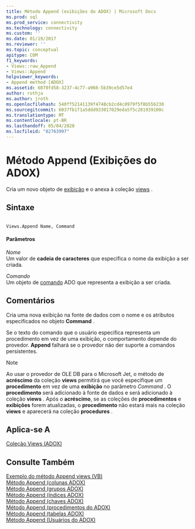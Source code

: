 ```yaml
---
title: Método Append (exibições do ADOX) | Microsoft Docs
ms.prod: sql
ms.prod_service: connectivity
ms.technology: connectivity
ms.custom: ''
ms.date: 01/19/2017
ms.reviewer: ''
ms.topic: conceptual
apitype: COM
f1_keywords:
- Views::raw_Append
- Views::Append
helpviewer_keywords:
- Append method [ADOX]
ms.assetid: 6070fd58-3237-4c77-a966-5b39ce5d57e4
author: rothja
ms.author: jroth
ms.openlocfilehash: 540ff52141139f4748cb2cd4c8979f5f8b55b230
ms.sourcegitcommit: 6037fb1f1a5ddd933017029eda5f5c281939100c
ms.translationtype: MT
ms.contentlocale: pt-BR
ms.lasthandoff: 05/04/2020
ms.locfileid: "82763997"
---
```

# <a name="append-method-adox-views"></a>Método Append (Exibições do ADOX)
Cria um novo objeto de [exibição](../../../ado/reference/adox-api/view-object-adox.md) e o anexa à coleção [views](../../../ado/reference/adox-api/views-collection-adox.md) .  
  
## <a name="syntax"></a>Sintaxe  
  
```  
  
Views.Append Name, Command  
```  
  
#### <a name="parameters"></a>Parâmetros  
 *Nome*  
 Um valor de **cadeia de caracteres** que especifica o nome da exibição a ser criada.  
  
 *Comando*  
 Um objeto de [comando](../../../ado/reference/ado-api/command-object-ado.md) ADO que representa a exibição a ser criada.  
  
## <a name="remarks"></a>Comentários  
 Cria uma nova exibição na fonte de dados com o nome e os atributos especificados no objeto **Command** .  
  
 Se o texto do comando que o usuário especifica representa um procedimento em vez de uma exibição, o comportamento depende do provedor. **Append** falhará se o provedor não der suporte a comandos persistentes.  
  
> [!NOTE]
>  Ao usar o provedor de OLE DB para o Microsoft Jet, o método de **acréscimo** da coleção **views** permitirá que você especifique um **procedimento** em vez de uma **exibição** no parâmetro *Command* . O **procedimento** será adicionado à fonte de dados e será adicionado à coleção **views** . Após o **acréscimo**, se as coleções de **procedimentos** e **exibições** forem atualizadas, o **procedimento** não estará mais na coleção **views** e aparecerá na coleção **procedures** .  
  
## <a name="applies-to"></a>Aplica-se A  
 [Coleção Views (ADOX)](../../../ado/reference/adox-api/views-collection-adox.md)  
  
## <a name="see-also"></a>Consulte Também  
 [Exemplo do método Append views (VB)](../../../ado/reference/adox-api/views-append-method-example-vb.md)   
 [Método Append (colunas ADOX)](../../../ado/reference/adox-api/append-method-adox-columns.md)   
 [Método Append (grupos ADOX)](../../../ado/reference/adox-api/append-method-adox-groups.md)   
 [Método Append (índices ADOX)](../../../ado/reference/adox-api/append-method-adox-indexes.md)   
 [Método Append (chaves ADOX)](../../../ado/reference/adox-api/append-method-adox-keys.md)   
 [Método Append (procedimentos do ADOX)](../../../ado/reference/adox-api/append-method-adox-procedures.md)   
 [Método Append (tabelas ADOX)](../../../ado/reference/adox-api/append-method-adox-tables.md)   
 [Método Append (Usuários do ADOX)](../../../ado/reference/adox-api/append-method-adox-users.md)
